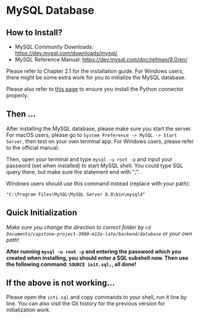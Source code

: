 # MySQL Database

## How to Install?

- MySQL Community Downloads: <https://dev.mysql.com/downloads/mysql/>
- MySQL Reference Manual: <https://dev.mysql.com/doc/refman/8.0/en/>

Please refer to Chapter 2.1 for the installation guide. For Windows users, there might be some extra work for you to initialize the MySQL database.

Please also refer to [this page](https://dev.mysql.com/doc/connector-python/en/connector-python-installation-binary.html) to ensure you install the Python connector properly.

## Then ...

After installing the MySQL database, please make sure you start the server. For macOS users, please go to `System Preference -> MySQL -> Start Server`, then test on your own terminal app. For Windows users, please refer to the official manual.

Then, open your terminal and type `mysql -u root -p` and input your password (set when installed) to start MySQL shell. You could type SQL query there, but make sure the statement end with ";".

Windows users should use this command instead (replace with your path):

`"C:\Program Files\MySQL\MySQL Server 8.0\bin\mysqld"`

## Quick Initialization

*Make sure you change the direction to correct folder by `cd Documents/capstone-project-3900-m12a-late/backend/database` or your own path!*

**After running `mysql -u root -p` and entering the password which you created when installing, you should enter a SQL subshell now. Then use the following command: `SOURCE init.sql;`, all done!**

## If the above is not working...

Please open the `inti.sql` and copy commands to your shell, run it line by line. You can also visit the Git history for the previous version for initialization work.
